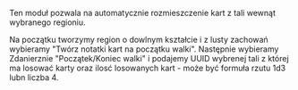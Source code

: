 Ten moduł pozwala na automatycznie rozmieszczenie kart z tali wewnąt wybranego regioniu. 

Na początku tworzymy region o dowlnym kształcie i z lusty zachowań wybieramy "Twórz notatki kart na początku walki".
Następnie wybieramy Zdanierznie "Początek/Koniec walki" i podajemy UUID wybrenej tali z której ma losować karty oraz ilosć losowanych kart - może być formuła rzutu 1d3 lubn  liczba 4. 
<img scr="https://github.com/bb46003/Regional-Deck-Draw/blob/main/images/configuration.png">

